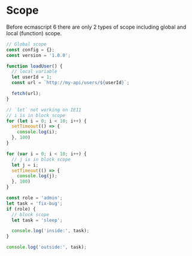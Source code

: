 # Scope

Before ecmascript 6 there are only 2 types of scope including global and local (function) scope.

```javascript
// Global scope
const config = {};
const version = '1.0.0';

function loadUser() {
  // local variable
  let userId = 1;
  const url = `http://my-api/users/${userId}`;

  fetch(url);
}

// `let` not working on IE11
// i is in block scope
for (let i = 0; i < 10; i++) {
  setTimeout(() => {
    console.log(i);
  }, 100)
}

for (var i = 0; i < 10; i++) {
  // j is in block scope
  let j = i;
  setTimeout(() => {
    console.log(j);
  }, 100)
}

const role = 'admin';
let task = 'fix-bug';
if (role) {
  // block scope
  let task = 'sleep';

  console.log('inside:', task);
}

console.log('outside:', task);


```
